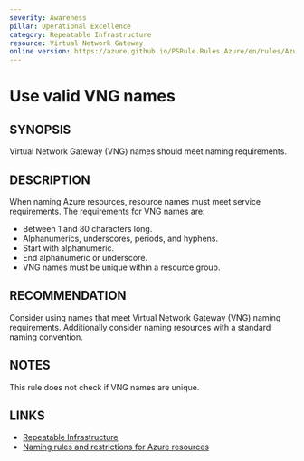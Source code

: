 ```yaml
---
severity: Awareness
pillar: Operational Excellence
category: Repeatable Infrastructure
resource: Virtual Network Gateway
online version: https://azure.github.io/PSRule.Rules.Azure/en/rules/Azure.VNG.Name/
---
```


# Use valid VNG names

## SYNOPSIS

Virtual Network Gateway (VNG) names should meet naming requirements.

## DESCRIPTION

When naming Azure resources, resource names must meet service requirements.
The requirements for VNG names are:

- Between 1 and 80 characters long.
- Alphanumerics, underscores, periods, and hyphens.
- Start with alphanumeric.
- End alphanumeric or underscore.
- VNG names must be unique within a resource group.

## RECOMMENDATION

Consider using names that meet Virtual Network Gateway (VNG) naming requirements.
Additionally consider naming resources with a standard naming convention.

## NOTES

This rule does not check if VNG names are unique.

## LINKS

- [Repeatable Infrastructure](https://docs.microsoft.com/azure/architecture/framework/devops/automation-infrastructure)
- [Naming rules and restrictions for Azure resources](https://docs.microsoft.com/azure/azure-resource-manager/management/resource-name-rules)
